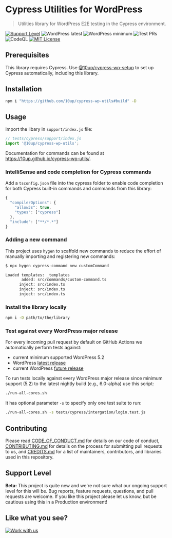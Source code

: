 # Cypress Utilities for WordPress

> Utilities library for WordPress E2E testing in the Cypress environment.

[![Support Level](https://img.shields.io/badge/support-beta-blueviolet.svg)](#support-level) ![WordPress latest](https://img.shields.io/badge/WordPress%20up%20to-6.0-blue) ![WordPress minimum](https://img.shields.io/badge/WordPress%20since-5.2-blue) ![Test PRs](https://github.com/10up/cypress-wp-utils/actions/workflows/cypress.yml/badge.svg) ![CodeQL](https://github.com/10up/cypress-wp-utils/actions/workflows/codeql-analysis.yml/badge.svg) [![MIT License](https://img.shields.io/github/license/10up/cypress-wp-utils.svg)](https://github.com/10up/cypress-wp-utils/blob/develop/LICENSE.md)

## Prerequisites

This library requires Cypress. Use [@10up/cypress-wp-setup](https://github.com/10up/cypress-wp-setup) to set up Cypress automatically, including this library.

## Installation

```sh
npm i "https://github.com/10up/cypress-wp-utils#build" -D
```

## Usage

Import the libary in `support/index.js` file:

```js
// tests/cypress/support/index.js
import '@10up/cypress-wp-utils';
```

Documentation for commands can be found at https://10up.github.io/cypress-wp-utils/.

### IntelliSense and code completion for Cypress commands

Add a `tsconfig.json` file into the cypress folder to enable code completion for both Cypress built-in commands and commands from this library:

```js
{
  "compilerOptions": {
    "allowJs": true,
    "types": ["cypress"]
  },
  "include": ["**/*.*"]
}
```

### Adding a new command

This project uses `hygen` to scaffold new commands to reduce the effort of manually importing and registering new commands:

```sh
$ npx hygen cypress-command new customCommand

Loaded templates: _templates
       added: src/commands/custom-command.ts
      inject: src/index.ts
      inject: src/index.ts
      inject: src/index.ts
```

### Install the library locally

```sh
npm i -D path/to/the/library
```

### Test against every WordPress major release

For every incoming pull request by default on GitHub Actions we automatically perform tests against:
- current minimum supported WordPress 5.2
- WordPress [latest release](https://github.com/WordPress/WordPress/tags)
- current WordPress [future release](https://github.com/WordPress/WordPress/tree/master)

To run tests locally against every WordPress major release since minimum support (5.2) to the latest nightly build (e.g., 6.0-alpha) use this script:

```sh
./run-all-cores.sh
```

It has optional parameter `-s` to specify only one test suite to run:

```sh
./run-all-cores.sh -s tests/cypress/intergation/login.test.js
```

## Contributing

Please read [CODE_OF_CONDUCT.md](https://github.com/10up/cypress-wp-utils/blob/trunk/CODE_OF_CONDUCT.md) for details on our code of conduct, [CONTRIBUTING.md](https://github.com/10up/cypress-wp-utils/blob/trunk/CONTRIBUTING.md) for details on the process for submitting pull requests to us, and [CREDITS.md](https://github.com/10up/cypress-wp-utils/blob/trunk/CREDITS.md) for a list of maintainers, contributors, and libraries used in this repository.

## Support Level

**Beta:** This project is quite new and we're not sure what our ongoing support level for this will be. Bug reports, feature requests, questions, and pull requests are welcome. If you like this project please let us know, but be cautious using this in a Production environment!

## Like what you see?

[![Work with us](https://10up.com/uploads/2016/10/10up-Github-Banner.png)](http://10up.com/contact/)
